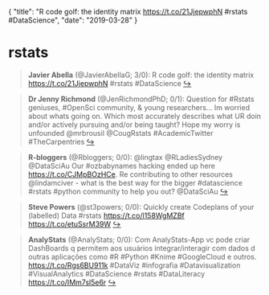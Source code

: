 {
  "title": "R code golf: the identity matrix https://t.co/21JjepwphN #rstats #DataScience",
  "date": "2019-03-28"
}

# rstats

> **Javier Abella** (@JavierAbellaG; 3/0): R code golf: the identity matrix https://t.co/21JjepwphN #rstats #DataScience  [&#8618;](https://twitter.com/dataandme/status/1111056706736394241)

<!-- -->


> **Dr Jenny Richmond** (@JenRichmondPhD; 0/1): Question for #Rstats geniuses, #OpenSci community, &amp; young researchers... Im worried about whats going on. Which most accurately describes what UR doin and/or actively pursuing and/or being taught? Hope my worry is unfounded @mrbrousil @CougRstats #AcademicTwitter #TheCarpentries  [&#8618;](https://twitter.com/dataandme/status/1111057320652369920)

<!-- -->


> **R-bloggers** (@Rbloggers; 0/0): @lingtax @RLadiesSydney @DataSciAu Our #ozbabynames hacking ended up here https://t.co/CJMpBOzHCe. Re contributing to other resources  @lindamciver - what is the best way for the bigger #datascience #rstats #python community to help you out? @DataSciAu  [&#8618;](https://twitter.com/dataandme/status/1111058705829617664)

<!-- -->


> **Steve Powers** (@st3powers; 0/0): Quickly create Codeplans of your (labelled) Data #rstats https://t.co/l158WgMZBf https://t.co/etuSsrM39W  [&#8618;](https://twitter.com/dataandme/status/1111057703084806144)

<!-- -->


> **AnalyStats** (@AnalyStats; 0/0): Com AnalyStats-App vc pode criar DashBoards q permitem aos usuários integrar/interagir com dados d outras aplicações como #R #Python  #Knime #GoogleCloud e outros. https://t.co/Rgs6BU911k #DataViz #infografia #Datavisualization #VisualAnalytics #DataScience #rstats #DataLiteracy https://t.co/IMm7sl5e6r  [&#8618;](https://twitter.com/dataandme/status/1111056405971288064)

<!-- -->


